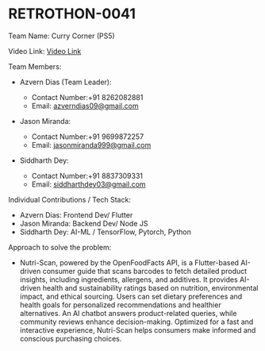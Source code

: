 # RETROTHON-0041

Team Name: Curry Corner (PS5)

Video Link: [Video Link](https://drive.google.com/file/d/1gQ7e6FEqKOJ4YhnXY2j2qNK78Ig6qQFe/view?usp=sharing )

Team Members:
- Azvern Dias (Team Leader):
	- Contact Number:+91 8262082881
	- Email: azverndias09@gmail.com

- Jason Miranda:
	- Contact Number:+91 9699872257
	- Email: jasonmiranda999@gmail.com

- Siddharth Dey:
	- Contact Number:+91 8837309331
	- Email: siddharthdey03@gmail.com


Individual Contributions / Tech Stack:
- Azvern Dias: Frontend Dev/ Flutter
- Jason Miranda: Backend Dev/ Node JS
- Siddharth Dey: AI-ML / TensorFlow, Pytorch, Python

Approach to solve the problem:
- Nutri-Scan, powered by the OpenFoodFacts API, is a Flutter-based AI-driven consumer guide that scans barcodes to fetch detailed product insights, including ingredients, allergens, and additives. It provides AI-driven health and sustainability ratings based on nutrition, environmental impact, and ethical sourcing. Users can set dietary preferences and health goals for personalized recommendations and healthier alternatives. An AI chatbot answers product-related queries, while community reviews  enhance decision-making. Optimized for a fast and interactive  experience, Nutri-Scan helps consumers make informed and conscious purchasing choices.

